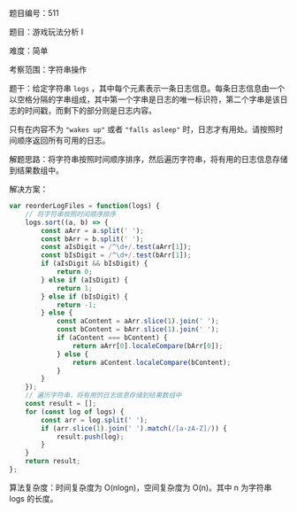 题目编号：511

题目：游戏玩法分析 I

难度：简单

考察范围：字符串操作

题干：给定字符串 `logs` ，其中每个元素表示一条日志信息。每条日志信息由一个以空格分隔的字串组成，其中第一个字串是日志的唯一标识符，第二个字串是该日志的时间戳，而剩下的部分则是日志内容。

只有在内容不为 `"wakes up"` 或者 `"falls asleep"` 时，日志才有用处。请按照时间顺序返回所有可用的日志。

解题思路：将字符串按照时间顺序排序，然后遍历字符串，将有用的日志信息存储到结果数组中。

解决方案：

```javascript
var reorderLogFiles = function(logs) {
    // 将字符串按照时间顺序排序
    logs.sort((a, b) => {
        const aArr = a.split(' ');
        const bArr = b.split(' ');
        const aIsDigit = /^\d+/.test(aArr[1]);
        const bIsDigit = /^\d+/.test(bArr[1]);
        if (aIsDigit && bIsDigit) {
            return 0;
        } else if (aIsDigit) {
            return 1;
        } else if (bIsDigit) {
            return -1;
        } else {
            const aContent = aArr.slice(1).join(' ');
            const bContent = bArr.slice(1).join(' ');
            if (aContent === bContent) {
                return aArr[0].localeCompare(bArr[0]);
            } else {
                return aContent.localeCompare(bContent);
            }
        }
    });
    // 遍历字符串，将有用的日志信息存储到结果数组中
    const result = [];
    for (const log of logs) {
        const arr = log.split(' ');
        if (arr.slice(1).join(' ').match(/[a-zA-Z]/)) {
            result.push(log);
        }
    }
    return result;
};
```

算法复杂度：时间复杂度为 O(nlogn)，空间复杂度为 O(n)。其中 n 为字符串 logs 的长度。